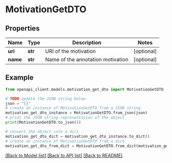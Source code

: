 # MotivationGetDTO


## Properties

Name | Type | Description | Notes
------------ | ------------- | ------------- | -------------
**uri** | **str** | URI of the motivation | [optional] 
**name** | **str** | Name of the annotation motivation | [optional] 

## Example

```python
from openapi_client.models.motivation_get_dto import MotivationGetDTO

# TODO update the JSON string below
json = "{}"
# create an instance of MotivationGetDTO from a JSON string
motivation_get_dto_instance = MotivationGetDTO.from_json(json)
# print the JSON string representation of the object
print(MotivationGetDTO.to_json())

# convert the object into a dict
motivation_get_dto_dict = motivation_get_dto_instance.to_dict()
# create an instance of MotivationGetDTO from a dict
motivation_get_dto_from_dict = MotivationGetDTO.from_dict(motivation_get_dto_dict)
```
[[Back to Model list]](../README.md#documentation-for-models) [[Back to API list]](../README.md#documentation-for-api-endpoints) [[Back to README]](../README.md)



